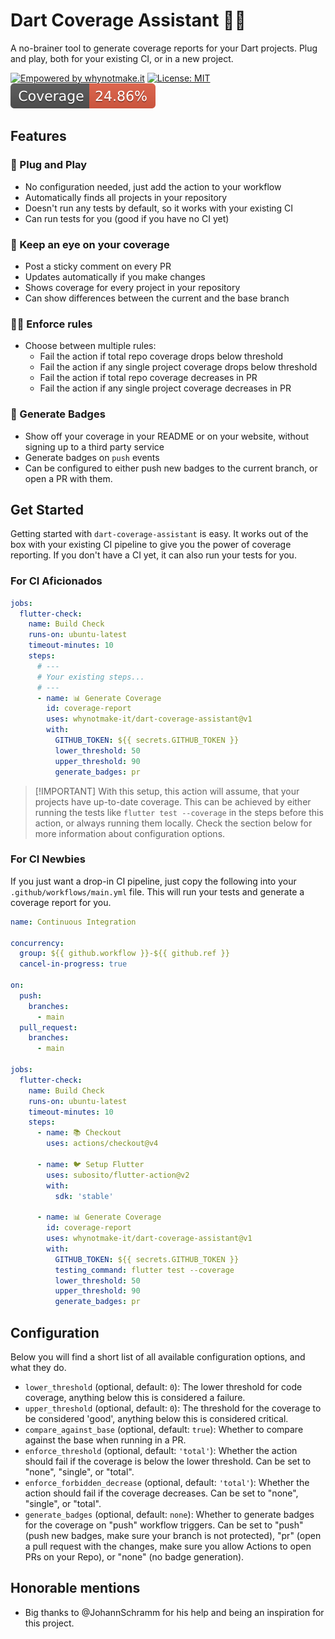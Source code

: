 # Dart Coverage Assistant 🎯🧪

A no-brainer tool to generate coverage reports for your Dart projects. Plug and
play, both for your existing CI, or in a new project.

[![Empowered by whynotmake.it][wnmi_badge]](whynotmake.it)
[![License: MIT][mit_badge]](./LICENSE) ![Test coverage](./badges/coverage.svg)

## Features

### 🔌 Plug and Play

- No configuration needed, just add the action to your workflow
- Automatically finds all projects in your repository
- Doesn't run any tests by default, so it works with your existing CI
- Can run tests for you (good if you have no CI yet)

### 💬 Keep an eye on your coverage

- Post a sticky comment on every PR
- Updates automatically if you make changes
- Shows coverage for every project in your repository
- Can show differences between the current and the base branch

### 👮‍♂️ Enforce rules

- Choose between multiple rules:
  - Fail the action if total repo coverage drops below threshold
  - Fail the action if any single project coverage drops below threshold
  - Fail the action if total repo coverage decreases in PR
  - Fail the action if any single project coverage decreases in PR

### 🔰 Generate Badges

- Show off your coverage in your README or on your website, without signing up
  to a third party service
- Generate badges on `push` events
- Can be configured to either push new badges to the current branch, or open a
  PR with them.

## Get Started

Getting started with `dart-coverage-assistant` is easy. It works out of the box
with your existing CI pipeline to give you the power of coverage reporting. If
you don't have a CI yet, it can also run your tests for you.

### For CI Aficionados

```yaml
jobs:
  flutter-check:
    name: Build Check
    runs-on: ubuntu-latest
    timeout-minutes: 10
    steps:
      # ---
      # Your existing steps...
      # ---
      - name: 📊 Generate Coverage
        id: coverage-report
        uses: whynotmake-it/dart-coverage-assistant@v1
        with:
          GITHUB_TOKEN: ${{ secrets.GITHUB_TOKEN }}
          lower_threshold: 50
          upper_threshold: 90
          generate_badges: pr
```

> [!IMPORTANT] With this setup, this action will assume, that your projects have
> up-to-date coverage. This can be achieved by either running the tests like
> `flutter test --coverage` in the steps before this action, or always running
> them locally. Check the section below for more information about configuration
> options.

### For CI Newbies

If you just want a drop-in CI pipeline, just copy the following into your
`.github/workflows/main.yml` file. This will run your tests and generate a
coverage report for you.

```yaml
name: Continuous Integration

concurrency:
  group: ${{ github.workflow }}-${{ github.ref }}
  cancel-in-progress: true

on:
  push:
    branches:
      - main
  pull_request:
    branches:
      - main

jobs:
  flutter-check:
    name: Build Check
    runs-on: ubuntu-latest
    timeout-minutes: 10
    steps:
      - name: 📚 Checkout
        uses: actions/checkout@v4

      - name: 🐦 Setup Flutter
        uses: subosito/flutter-action@v2
        with:
          sdk: 'stable'

      - name: 📊 Generate Coverage
        id: coverage-report
        uses: whynotmake-it/dart-coverage-assistant@v1
        with:
          GITHUB_TOKEN: ${{ secrets.GITHUB_TOKEN }}
          testing_command: flutter test --coverage
          lower_threshold: 50
          upper_threshold: 90
          generate_badges: pr
```

## Configuration

Below you will find a short list of all available configuration options, and
what they do.

- `lower_threshold` (optional, default: `0`): The lower threshold for code
  coverage, anything below this is considered a failure.
- `upper_threshold` (optional, default: `0`): The threshold for the coverage to
  be considered 'good', anything below this is considered critical.
- `compare_against_base` (optional, default: `true`): Whether to compare against
  the base when running in a PR.
- `enforce_threshold` (optional, default: `'total'`): Whether the action should
  fail if the coverage is below the lower threshold. Can be set to "none",
  "single", or "total".
- `enforce_forbidden_decrease` (optional, default: `'total'`): Whether the
  action should fail if the coverage decreases. Can be set to "none", "single",
  or "total".
- `generate_badges` (optional, default: `none`): Whether to generate badges for
  the coverage on "push" workflow triggers. Can be set to "push" (push new
  badges, make sure your branch is not protected), "pr" (open a pull request
  with the changes, make sure you allow Actions to open PRs on your Repo), or
  "none" (no badge generation).

## Honorable mentions

- Big thanks to @JohannSchramm for his help and being an inspiration for this
  project.

[mit_badge]:
  https://img.shields.io/github/license/artiomtr/jest-coverage-report-action
[wnmi_badge]:
  https://img.shields.io/badge/empowered_by-whynotmake.it-black?logo=data%3Aimage%2Fpng%3Bbase64%2CiVBORw0KGgoAAAANSUhEUgAAAJYAAACWCAYAAAA8AXHiAAAACXBIWXMAAAsTAAALEwEAmpwYAAAAAXNSR0IArs4c6QAAAARnQU1BAACxjwv8YQUAAAe2SURBVHgB7Z2BlaM2EIbHqWBLoITtIE4HlwpMKthNBSYV5DpYXwWXVOB0cNcB6WC3g4l44Lw5kECCEUjwf%2B%2Fx%2FNaGGYG%2BNQLGQAQAAAAAAAAAAAAAAAAAAAAAAAAAAAAAAAAAAAAAAHAgTpQgzHw2L0X35%2FfT6fSdVsDkfTIvL2Y6m%2BnZTM3fH00bzPTFtONGID9Mx76Y6Z2H1GYqKCIm%2FidH7lXbAZQxHXblaS4UAc%2FcDxr5ngmkT2DHqsoVmBty5YKjY5uOezPTV44oF7ulqrgdbzXzPJvpBrkyYkSqZzFPyRHkGpGqdMxfTbUVJICPVGJeVblCpRLLQa6UCZFKLKMi11ypxPKQK0XmSCWWXSTXUqlEHMiVEkukEjFmyaUllYgHuVJAQyoRK0gubalEXJdcTwTioymViOklVyypRHybXBWBuMSQSsR2yfWp%2B%2FwlplSiHZ978b8RiEdMqUSO0pVjDam6NhSW%2FG8xch2esQ4nZUZyRZdqJP%2BDmjGg16PboNGlEvkqHueVIsDtt1U9kRtHixqYjXi2bNyoG9aRU1KQMp5SHVKunygORe%2Fvv1co1vt54vOSFOlEvdNwXW9m%2BtVMX3rvN6cg7keSSx0ejjnuFBH2L33RqopwfVNVvflwElUTth%2BRrV2kd%2BcIcvlKJeaHXJo4OnatIr2y%2BzzoDL1HviCpxHKQSwt2D6ZjF%2BmVvfm0qiJmSSWWh1xaMCdTpLe0KmKRVCIO5NKC0ynSm1sVoSKViAe5tOB0ivRCqyJUpRJxXXIVBMLgdIr0fKsiokgl4tvk%2BkwgHOZkivRc7XjtPj%2FHlEq0oy%2FXO4F5MCdTpOdqh4uKImDLw%2B0tBkAozMkU6fnKVVEEeFhuI6kZA%2FpwRjr1yu2u6E%2BOKJVHOx68UQRM3CczfZvIjaPFOXD47qikCEy040zKeEoFuZbA%2FnKVFJGRdlSkyIhUzXvN%2BOrGkEsHbm8hVPNGUol2qJxvG4k%2FJtWTmA8nUbXglcZUHu2IdRnKSyoxP%2BRaCkc%2B%2BpvRHu3LUEFSieUg11xSk0q0S%2Bsy1CypxPKQK5RUpXqwVK6lUok4kMuX1KV6MFcuLalEPMg1RS5SPeDwy1CqUom4qIpwkZtUD9j%2FMlQUqUR8m1xRf6ySPOy%2BNlZSBvB0VURUqUQ7BlURmvGzw7HRS8qIEblc94hXlUq0o%2B7lufARx1ts%2F0lYSRnC0z%2FnjypV14YxkQs6CmZlX3sb4C%2FKFG53eVNPsYgp1XUi93GOFnl4D6koN%2BlYCx6vTthSqiTkinXvBhv9Df1BK8BtbVdzkbugdWjuUfHL6XRSX79GKvNS9d5u8tzM1N8DHONeETwsBykpMvzjQLvWkovdR7drf1PVcp34iCdRNxLrPtYRM2M%2Bsb3EZ1OpxLzHkmsjsSrfDvGMt8p5ql7Oa%2Bg6HEquLcRy5J3sGEecLKQSyx5Drq3EcuT27qBu%2BaykEjH2L9eWYjnye3VUrlKJWPu%2BcL21WI42jHZY7lKJmPu9cJ2CWI52WDuO21MK2UslYtvkyv%2FCNQ8P%2FUvaCIdc3LXxrXt934tUIsc9lT5QoeusPmfakBG5XGQtVZenf1mtolxxSFVTAgTIlb1UXa5qF2K5pOKEjkg85Kr3IFWX797L9YlyY%2B2NtoQJuc4UgQ2kerHkKygn2H6RNtpG02BErpKU2UCqiyVffqcbeLgLjLbRNGGlyz8TOa6xc%2FTyXdhOQbnBw%2FM%2FJWVCTLkSkirPIkvLimR1Ii6GXAlJVVGu9NeEMkRTLkilBA8L4c6UIRpyQSpFLB2S7QXPJXJBKmXY%2FoCmKDeJXYM5ckGqSLD9sXKHkAtSRYTdjwzZtVyQagUOJtdXtn9LQ6oYHEguhlQrc1C5aki1AgeUK8plE0hl4WByqYs1IhVuF3kguWrWrYq48DQqT9DIFsgVHPvC%2FkAuhlw%2BMS8OgZrSpDvksgC5JmNdHOJUYp5XyGUBcjljXHhCKjFvCbksQK7Bshf2lEosA7lsQK7%2Fl7lwoFRiWZtcOBVxdLlY4eSnQ67PdHSOKpeGVCJWf0D%2FTuBwclXsfrpsRTPh4U1NCgKHr4pYJFWXq4ZYDvYmF%2Fs90WKxVF2uGmKNsEO5pr61KlIAYnmwJ7kmxKpICYjlyV7kcqyDqlSOPAUBO7nLxfZbCTWo%2F%2B4SYgWSq1w8XvryjZSBWDPITS7eoEgPYs0kF7l4vJw4mlwQawGpyzUiVcX2RxmryQWxFpKqXOxXpFfGkgtiKZCaXJxAkR4Pd7X5P4ViC1KQi9tLNldfqcRyLrlm%2FYTM0oaaVuZEO4Lbr%2FvmnFDR%2B%2Bh2Op1%2BowC6%2F%2FCrmULuhV443v%2FD5K9oPF9pXmz%2FBB8U9vzsJxo%2Bfzt4%2FUEPjW%2BukRhzqALylqxPzRhf6cAL5GI9qZoxTvCTH7iVy6cCwoea9%2F4U%2B7XhGXKxjlQ1t6cTZg%2BWu3bceL5g70vbsJRdjbH68MiYy0y%2Fm3HHh8e8X8xUkQcm3r%2BkTCdHiCAfcr1AJNj9LdS899b9Z98d%2F%2Fk3AsAFz9vF3QiAKQLlws%2BlQBjdrs8lWHOjjfye4Zcgux68j8Ht0zKaQ%2FFmYNwMdr%2BbQe8%2FBAAAAAAAAAAAAAAAAAAAAAAAAAAAAAAAAAAAAAAAAAAASfAfQWaAgS7EyI8AAAAASUVORK5CYII%3D
